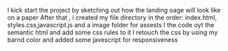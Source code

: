 I kick start the project by sketching out how the landing oage will look like on a paper
After that , i created my file directory in the order: index.html, styles.css,javascript.js and a image folder for assests
I the code oyt the semantic html and add some css rules to it
I retouch the css by using my barnd color and added some javescript for responsiveness

